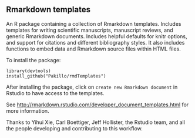 ## Rmarkdown templates

An R package containing a collection of Rmarkdown templates. Includes templates for writing scientific manuscripts, manuscript reviews, and generic Rmarkdown documents. Includes helpful defaults for knitr options, and support for citations and different bibliography styles. It also includes functions to embed data and Rmarkdown source files within HTML files. 

To install the package:
```{r}
library(devtools)
install_github("Pakillo/rmdTemplates")
```

After installing the package, click on `create new Rmarkdown document` in Rstudio
to have access to the templates. 

See http://rmarkdown.rstudio.com/developer_document_templates.html for 
more information.

Thanks to Yihui Xie, Carl Boettiger, Jeff Hollister, the Rstudio team, and all the people developing and contributing to this workflow.

